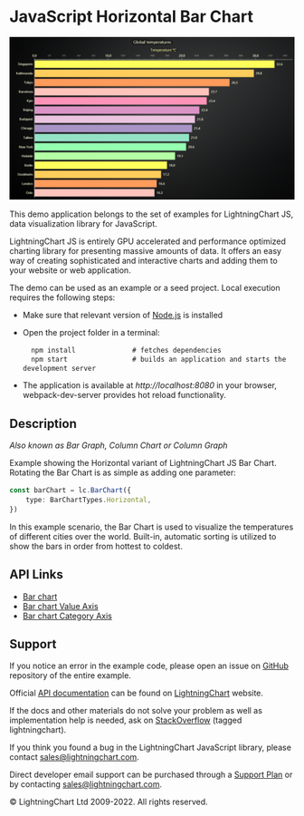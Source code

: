 # JavaScript Horizontal Bar Chart

![JavaScript Horizontal Bar Chart](horizontalBars-darkGold.png)

This demo application belongs to the set of examples for LightningChart JS, data visualization library for JavaScript.

LightningChart JS is entirely GPU accelerated and performance optimized charting library for presenting massive amounts of data. It offers an easy way of creating sophisticated and interactive charts and adding them to your website or web application.

The demo can be used as an example or a seed project. Local execution requires the following steps:

-   Make sure that relevant version of [Node.js](https://nodejs.org/en/download/) is installed
-   Open the project folder in a terminal:

          npm install              # fetches dependencies
          npm start                # builds an application and starts the development server

-   The application is available at _http://localhost:8080_ in your browser, webpack-dev-server provides hot reload functionality.


## Description

_Also known as Bar Graph, Column Chart or Column Graph_

Example showing the Horizontal variant of LightningChart JS Bar Chart.
Rotating the Bar Chart is as simple as adding one parameter:

```ts
const barChart = lc.BarChart({
    type: BarChartTypes.Horizontal,
})
```

In this example scenario, the Bar Chart is used to visualize the temperatures of different cities over the world.
Built-in, automatic sorting is utilized to show the bars in order from hottest to coldest.


## API Links

* [Bar chart]
* [Bar chart Value Axis]
* [Bar chart Category Axis]


## Support

If you notice an error in the example code, please open an issue on [GitHub][0] repository of the entire example.

Official [API documentation][1] can be found on [LightningChart][2] website.

If the docs and other materials do not solve your problem as well as implementation help is needed, ask on [StackOverflow][3] (tagged lightningchart).

If you think you found a bug in the LightningChart JavaScript library, please contact sales@lightningchart.com.

Direct developer email support can be purchased through a [Support Plan][4] or by contacting sales@lightningchart.com.

[0]: https://github.com/Arction/
[1]: https://lightningchart.com/lightningchart-js-api-documentation/
[2]: https://lightningchart.com
[3]: https://stackoverflow.com/questions/tagged/lightningchart
[4]: https://lightningchart.com/support-services/

© LightningChart Ltd 2009-2022. All rights reserved.


[Bar chart]: https://lightningchart.com/js-charts/api-documentation/v5.1.0/interfaces/BarChart.html
[Bar chart Value Axis]: https://lightningchart.com/js-charts/api-documentation/v5.1.0/classes/BarChartValueAxis.html
[Bar chart Category Axis]: https://lightningchart.com/js-charts/api-documentation/v5.1.0/classes/BarChartCategoryAxis.html

